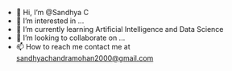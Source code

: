 - 👋 Hi, I’m @Sandhya C
- 👀 I’m interested in ...
- 🌱 I’m currently learning Artificial Intelligence and Data Science
- 💞️ I’m looking to collaborate on ...
- 📫 How to reach me contact me at sandhyachandramohan2000@gmail.com

<!---
sandhya197/sandhya197 is a ✨ special ✨ repository because its `README.md` (this file) appears on your GitHub profile.
You can click the Preview link to take a look at your changes.
--->

